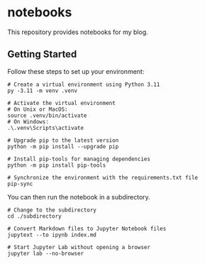 # notebooks

This repository provides notebooks for my blog.

## Getting Started

Follow these steps to set up your environment:

```shell
# Create a virtual environment using Python 3.11
py -3.11 -m venv .venv

# Activate the virtual environment
# On Unix or MacOS:
source .venv/bin/activate
# On Windows:
.\.venv\Scripts\activate

# Upgrade pip to the latest version
python -m pip install --upgrade pip

# Install pip-tools for managing dependencies
python -m pip install pip-tools

# Synchronize the environment with the requirements.txt file
pip-sync
```

You can then run the notebook in a subdirectory.

```
# Change to the subdirectory
cd ./subdirectory

# Convert Markdown files to Jupyter Notebook files
jupytext --to ipynb index.md

# Start Jupyter Lab without opening a browser
jupyter lab --no-browser
```

